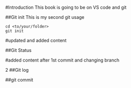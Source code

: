 #Introduction
This book is going to be on VS code and git

##Git init
This is my second git usage
```
cd <to/your/folder>
git init 
```
#updated and added content

##Git Status

#added content after 1st commit and changing branch

2
##Git log

##git commit







